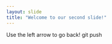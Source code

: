 ```yaml
---
layout: slide
title: "Welcome to our second slide!"
---
```


Use the left arrow to go back! git push 